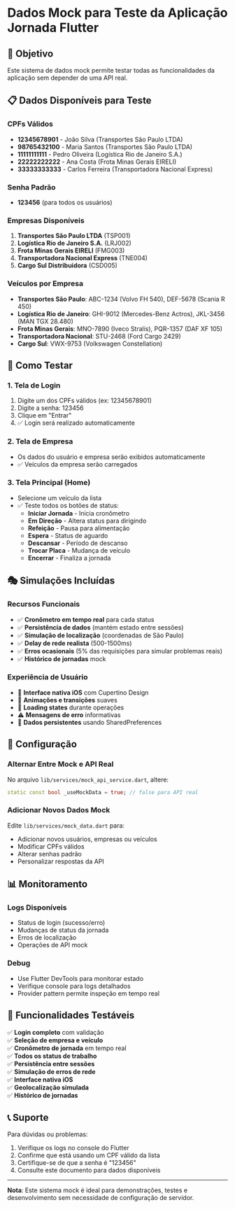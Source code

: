 # Dados Mock para Teste da Aplicação Jornada Flutter

## 🎯 Objetivo
Este sistema de dados mock permite testar todas as funcionalidades da aplicação sem depender de uma API real.

## 📋 Dados Disponíveis para Teste

### CPFs Válidos
- **12345678901** - João Silva (Transportes São Paulo LTDA)
- **98765432100** - Maria Santos (Transportes São Paulo LTDA)
- **11111111111** - Pedro Oliveira (Logística Rio de Janeiro S.A.)
- **22222222222** - Ana Costa (Frota Minas Gerais EIRELI)
- **33333333333** - Carlos Ferreira (Transportadora Nacional Express)

### Senha Padrão
- **123456** (para todos os usuários)

### Empresas Disponíveis
1. **Transportes São Paulo LTDA** (TSP001)
2. **Logística Rio de Janeiro S.A.** (LRJ002)
3. **Frota Minas Gerais EIRELI** (FMG003)
4. **Transportadora Nacional Express** (TNE004)
5. **Cargo Sul Distribuidora** (CSD005)

### Veículos por Empresa
- **Transportes São Paulo**: ABC-1234 (Volvo FH 540), DEF-5678 (Scania R 450)
- **Logística Rio de Janeiro**: GHI-9012 (Mercedes-Benz Actros), JKL-3456 (MAN TGX 28.480)
- **Frota Minas Gerais**: MNO-7890 (Iveco Stralis), PQR-1357 (DAF XF 105)
- **Transportadora Nacional**: STU-2468 (Ford Cargo 2429)
- **Cargo Sul**: VWX-9753 (Volkswagen Constellation)

## 🚀 Como Testar

### 1. Tela de Login
1. Digite um dos CPFs válidos (ex: 12345678901)
2. Digite a senha: 123456
3. Clique em "Entrar"
4. ✅ Login será realizado automaticamente

### 2. Tela de Empresa
- Os dados do usuário e empresa serão exibidos automaticamente
- ✅ Veículos da empresa serão carregados

### 3. Tela Principal (Home)
- Selecione um veículo da lista
- ✅ Teste todos os botões de status:
  - **Iniciar Jornada** - Inicia cronômetro
  - **Em Direção** - Altera status para dirigindo
  - **Refeição** - Pausa para alimentação
  - **Espera** - Status de aguardo
  - **Descansar** - Período de descanso
  - **Trocar Placa** - Mudança de veículo
  - **Encerrar** - Finaliza a jornada

## 🎭 Simulações Incluídas

### Recursos Funcionais
- ✅ **Cronômetro em tempo real** para cada status
- ✅ **Persistência de dados** (mantém estado entre sessões)
- ✅ **Simulação de localização** (coordenadas de São Paulo)
- ✅ **Delay de rede realista** (500-1500ms)
- ✅ **Erros ocasionais** (5% das requisições para simular problemas reais)
- ✅ **Histórico de jornadas** mock

### Experiência de Usuário
- 📱 **Interface nativa iOS** com Cupertino Design
- 🎨 **Animações e transições** suaves
- 🔄 **Loading states** durante operações
- ⚠️ **Mensagens de erro** informativas
- 💾 **Dados persistentes** usando SharedPreferences

## 🔧 Configuração

### Alternar Entre Mock e API Real
No arquivo `lib/services/mock_api_service.dart`, altere:
```dart
static const bool _useMockData = true; // false para API real
```

### Adicionar Novos Dados Mock
Edite `lib/services/mock_data.dart` para:
- Adicionar novos usuários, empresas ou veículos
- Modificar CPFs válidos
- Alterar senhas padrão
- Personalizar respostas da API

## 📊 Monitoramento

### Logs Disponíveis
- Status de login (sucesso/erro)
- Mudanças de status da jornada
- Erros de localização
- Operações de API mock

### Debug
- Use Flutter DevTools para monitorar estado
- Verifique console para logs detalhados
- Provider pattern permite inspeção em tempo real

## 🎉 Funcionalidades Testáveis

✅ **Login completo** com validação  
✅ **Seleção de empresa e veículo**  
✅ **Cronômetro de jornada** em tempo real  
✅ **Todos os status de trabalho**  
✅ **Persistência entre sessões**  
✅ **Simulação de erros de rede**  
✅ **Interface nativa iOS**  
✅ **Geolocalização simulada**  
✅ **Histórico de jornadas**  

## 📞 Suporte

Para dúvidas ou problemas:
1. Verifique os logs no console do Flutter
2. Confirme que está usando um CPF válido da lista
3. Certifique-se de que a senha é "123456"
4. Consulte este documento para dados disponíveis

---

**Nota**: Este sistema mock é ideal para demonstrações, testes e desenvolvimento sem necessidade de configuração de servidor.
